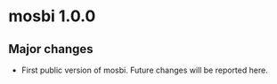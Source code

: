 # mosbi 1.0.0

## Major changes

* First public version of mosbi. Future changes will be reported here.